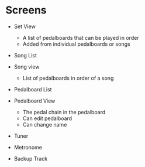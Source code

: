 # Screens
- Set View
    - A list of pedalboards that can be played in order
    - Added from individual pedalboards or songs

- Song List

- Song view
    - List of pedalboards in order of a song

- Pedalboard List

- Pedalboard View
    - The pedal chain in the pedalboard
    - Can edit pedalboard
    - Can change name


- Tuner

- Metronome

- Backup Track
